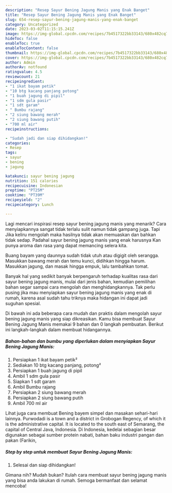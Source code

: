 ```yaml
---
description: "Resep Sayur Bening Jagung Manis yang Enak Banget"
title: "Resep Sayur Bening Jagung Manis yang Enak Banget"
slug: 654-resep-sayur-bening-jagung-manis-yang-enak-banget
category: Uncategorized
date: 2023-03-02T11:15:15.241Z
image: https://img-global.cpcdn.com/recipes/7b4517322bb33143/680x482cq70/sayur-bening-jagung-manis-foto-resep-utama.jpg
hideToc: false
enableToc: true
enableTocContent: false
thumbnail: https://img-global.cpcdn.com/recipes/7b4517322bb33143/680x482cq70/sayur-bening-jagung-manis-foto-resep-utama.jpg
cover: https://img-global.cpcdn.com/recipes/7b4517322bb33143/680x482cq70/sayur-bening-jagung-manis-foto-resep-utama.jpg
author: Admin
authorAv: notfound
ratingvalue: 4.5
reviewcount: 21
recipeingredient:
- "1 ikat bayam petik"
- "10 btg kacang panjang potong"
- "1 buah jagung di pipil"
- "1 sdm gula pasir"
- "1 sdt garam"
- " Bumbu rajang"
- "2 siung bawang merah"
- "2 siung bawang putih"
- "700 ml air"
recipeinstructions:

- "Sudah jadi dan siap dihidangkan!"
categories:
- Resep
tags:
- sayur
- bening
- jagung

katakunci: sayur bening jagung 
nutrition: 151 calories
recipecuisine: Indonesian
preptime: "PT25M"
cooktime: "PT39M"
recipeyield: "2"
recipecategory: Lunch

---
```



Lagi mencari inspirasi resep sayur bening jagung manis yang menarik? Cara menyiapkannya sangat tidak terlalu sulit namun tidak gampang juga. Tapi Jika keliru mengolah maka hasilnya tidak akan memuaskan dan bahkan tidak sedap. Padahal sayur bening jagung manis yang enak harusnya Kan punya aroma dan rasa yang dapat memancing selera kita.


Buang bayam yang daunnya sudah tidak utuh atau digigit oleh serangga. Masukkan bawang merah dan temu kunci, didihkan hingga harum. Masukkan jagung, dan masak hingga empuk, lalu tambahkan tomat.

Banyak hal yang sedikit banyak berpengaruh terhadap kualitas rasa dari sayur bening jagung manis, mulai dari jenis bahan, kemudian pemilihan bahan segar sampai cara mengolah dan menghidangkannya. Tak perlu pusing jika mau menyiapkan sayur bening jagung manis yang enak di rumah, karena asal sudah tahu triknya maka hidangan ini dapat jadi suguhan spesial.


Di bawah ini ada beberapa cara mudah dan praktis dalam mengolah sayur bening jagung manis yang siap dikreasikan. Kamu bisa membuat Sayur Bening Jagung Manis memakai 9 bahan dan 0 langkah pembuatan. Berikut ini langkah-langkah dalam membuat hidangannya.

<!--inarticleads1-->

##### Bahan-bahan dan bumbu yang diperlukan dalam menyiapkan Sayur Bening Jagung Manis:

1. Persiapkan 1 ikat bayam petik²
1. Sediakan 10 btg kacang panjang, potong²
1. Persiapkan 1 buah jagung di pipil
1. Ambil 1 sdm gula pasir
1. Siapkan 1 sdt garam
1. Ambil  Bumbu rajang
1. Persiapkan 2 siung bawang merah
1. Persiapkan 2 siung bawang putih
1. Ambil 700 ml air


Lihat juga cara membuat Bening bayem simpel dan masakan sehari-hari lainnya. Purwodadi is a town and a district in Grobogan Regency, of which it is the administrative capital. It is located to the south east of Semarang, the capital of Central Java, Indonesia. Di Indonesia, kedelai sebagian besar digunakan sebagai sumber protein nabati, bahan baku industri pangan dan pakan (Farikin, 

<!--inarticleads2-->

##### Step by step untuk membuat Sayur Bening Jagung Manis:


1. Selesai dan siap dihidangkan!



Gimana nih? Mudah bukan? Itulah cara membuat sayur bening jagung manis yang bisa anda lakukan di rumah. Semoga bermanfaat dan selamat mencoba!
